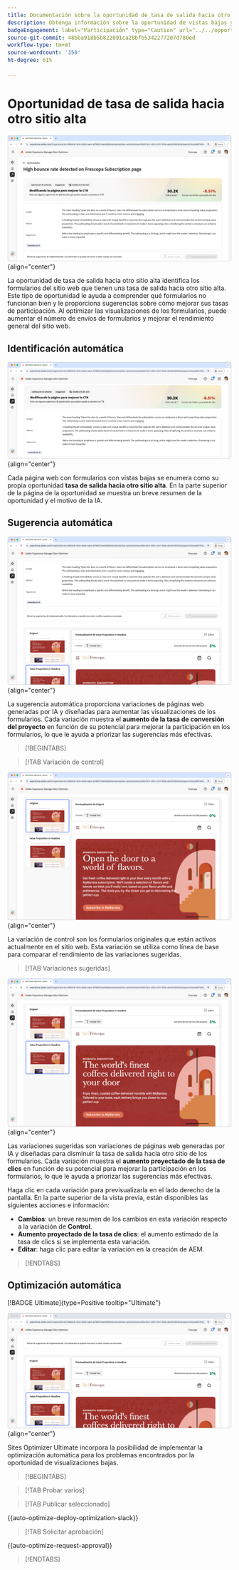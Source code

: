 ```yaml
---
title: Documentación sobre la oportunidad de tasa de salida hacia otro sitio alta
description: Obtenga información sobre la oportunidad de vistas bajas y cómo utilizarla para mejorar la participación de los formularios en su sitio web.
badgeEngagement: label="Participación" type="Caution" url="../../opportunity-types/engagement.md" tooltip="Participación"
source-git-commit: 48bba918b5b822091ca28bfb5342277207d780ed
workflow-type: tm+mt
source-wordcount: '350'
ht-degree: 61%

---
```



# Oportunidad de tasa de salida hacia otro sitio alta

![Oportunidad de tasa de salida hacia otro sitio alta](./assets/high-bounce-rate/hero.png){align="center"}

La oportunidad de tasa de salida hacia otro sitio alta identifica los formularios del sitio web que tienen una tasa de salida hacia otro sitio alta. Este tipo de oportunidad le ayuda a comprender qué formularios no funcionan bien y le proporciona sugerencias sobre cómo mejorar sus tasas de participación. Al optimizar las visualizaciones de los formularios, puede aumentar el número de envíos de formularios y mejorar el rendimiento general del sitio web.

## Identificación automática

![Identificación automática de la tasa de salida hacia otro sitio alta](./assets/high-bounce-rate/auto-identify.png){align="center"}

Cada página web con formularios con vistas bajas se enumera como su propia oportunidad **tasa de salida hacia otro sitio alta**. En la parte superior de la página de la oportunidad se muestra un breve resumen de la oportunidad y el motivo de la IA.

## Sugerencia automática

![Sugerencia automática para la tasa de salida hacia otro sitio alta](./assets/high-bounce-rate/auto-suggest.png){align="center"}

La sugerencia automática proporciona variaciones de páginas web generadas por IA y diseñadas para aumentar las visualizaciones de los formularios. Cada variación muestra el **aumento de la tasa de conversión del proyecto** en función de su potencial para mejorar la participación en los formularios, lo que le ayuda a priorizar las sugerencias más efectivas.

>[!BEGINTABS]

>[!TAB Variación de control]

![Variaciones originales](./assets/high-bounce-rate/original-variation.png){align="center"}

La variación de control son los formularios originales que están activos actualmente en el sitio web. Esta variación se utiliza como línea de base para comparar el rendimiento de las variaciones sugeridas.

>[!TAB Variaciones sugeridas]

![Variaciones sugeridas](./assets/high-bounce-rate/suggested-variations.png){align="center"}

Las variaciones sugeridas son variaciones de páginas web generadas por IA y diseñadas para disminuir la tasa de salida hacia otro sitio de los formularios. Cada variación muestra el **aumento proyectado de la tasa de clics** en función de su potencial para mejorar la participación en los formularios, lo que le ayuda a priorizar las sugerencias más efectivas.

Haga clic en cada variación para previsualizarla en el lado derecho de la pantalla. En la parte superior de la vista previa, están disponibles las siguientes acciones e información:

* **Cambios**: un breve resumen de los cambios en esta variación respecto a la variación de **Control**.
* **Aumento proyectado de la tasa de clics**: el aumento estimado de la tasa de clics si se implementa esta variación.
* **Editar**: haga clic para editar la variación en la creación de AEM.

>[!ENDTABS]

## Optimización automática

[!BADGE Ultimate]{type=Positive tooltip="Ultimate"}

![Optimización automática de la tasa de salida hacia otro sitio alta](./assets/high-bounce-rate/auto-optimize.png){align="center"}

Sites Optimizer Ultimate incorpora la posibilidad de implementar la optimización automática para los problemas encontrados por la oportunidad de visualizaciones bajas.

>[!BEGINTABS]

>[!TAB Probar varios]


>[!TAB Publicar seleccionado]

{{auto-optimize-deploy-optimization-slack}}

>[!TAB Solicitar aprobación]

{{auto-optimize-request-approval}}

>[!ENDTABS]
